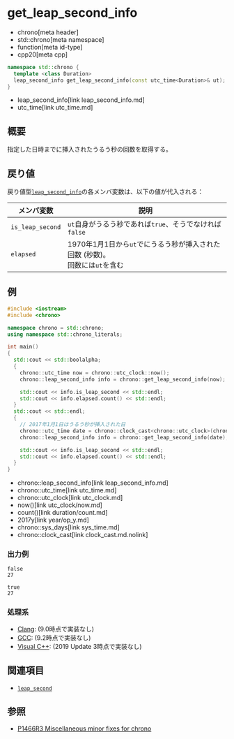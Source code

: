 # get_leap_second_info
* chrono[meta header]
* std::chrono[meta namespace]
* function[meta id-type]
* cpp20[meta cpp]

```cpp
namespace std::chrono {
  template <class Duration>
  leap_second_info get_leap_second_info(const utc_time<Duration>& ut);
}
```
* leap_second_info[link leap_second_info.md]
* utc_time[link utc_time.md]

## 概要
指定した日時までに挿入されたうるう秒の回数を取得する。


## 戻り値
戻り値型[`leap_second_info`](leap_second_info.md)の各メンバ変数は、以下の値が代入される：

| メンバ変数 | 説明 |
|------------|------|
| `is_leap_second` | `ut`自身がうるう秒であれば`true`、そうでなければ`false` |
| `elapsed`        | 1970年1月1日から`ut`でにうるう秒が挿入された回数 (秒数)。<br/> 回数には`ut`を含む |


## 例
```cpp example
#include <iostream>
#include <chrono>

namespace chrono = std::chrono;
using namespace std::chrono_literals;

int main()
{
  std::cout << std::boolalpha;
  {
    chrono::utc_time now = chrono::utc_clock::now();
    chrono::leap_second_info info = chrono::get_leap_second_info(now);

    std::cout << info.is_leap_second << std::endl;
    std::cout << info.elapsed.count() << std::endl;
  }
  std::cout << std::endl;
  {
    // 2017年1月1日はうるう秒が挿入された日
    chrono::utc_time date = chrono::clock_cast<chrono::utc_clock>(chrono::sys_days{2017y/1/1});
    chrono::leap_second_info info = chrono::get_leap_second_info(date);

    std::cout << info.is_leap_second << std::endl;
    std::cout << info.elapsed.count() << std::endl;
  }
}
```
* chrono::leap_second_info[link leap_second_info.md]
* chrono::utc_time[link utc_time.md]
* chrono::utc_clock[link utc_clock.md]
* now()[link utc_clock/now.md]
* count()[link duration/count.md]
* 2017y[link year/op_y.md]
* chrono::sys_days[link sys_time.md]
* chrono::clock_cast[link clock_cast.md.nolink]

### 出力例
```
false
27

true
27
```

### 処理系
- [Clang](/implementation.md#clang): (9.0時点で実装なし)
- [GCC](/implementation.md#gcc): (9.2時点で実装なし)
- [Visual C++](/implementation.md#visual_cpp): (2019 Update 3時点で実装なし)


## 関連項目
- [`leap_second`](leap_second.md)


## 参照
- [P1466R3 Miscellaneous minor fixes for chrono](http://www.open-std.org/jtc1/sc22/wg21/docs/papers/2019/p1466r3.html)
